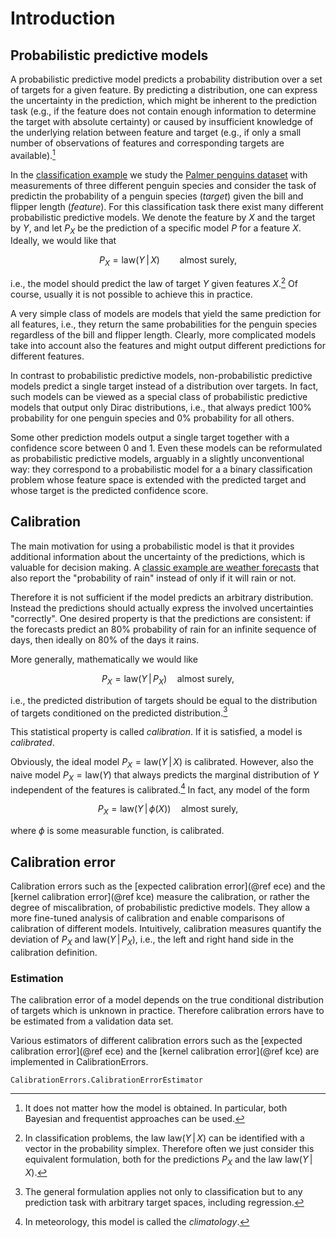 # Introduction

## Probabilistic predictive models

A probabilistic predictive model predicts a probability distribution over a set
of targets for a given feature. By predicting a distribution, one can express
the uncertainty in the prediction, which might be inherent to the prediction
task (e.g., if the feature does not contain enough information to determine the
target with absolute certainty) or caused by insufficient knowledge of the
underlying relation between feature and target (e.g., if only a small number
of observations of features and corresponding targets are available).[^1]

In the [classification example](../examples/classification) we study the
[Palmer penguins dataset](https://github.com/allisonhorst/palmerpenguins) with
measurements of three different penguin species and consider the task of predictin
the probability of a penguin species (*target*) given the bill and flipper length
(*feature*). For this classification task there exist many different probabilistic
predictive models. We denote the feature by $X$ and the target by $Y$, and let
$P_X$ be the prediction of a specific model $P$ for a feature $X$. Ideally, we would
like that
```math
P_X = \mathrm{law}(Y \,|\, X) \qquad \text{almost surely},
```
i.e., the model should predict the law of target $Y$ given features $X$.[^2] Of course,
usually it is not possible to achieve this in practice.

A very simple class of models are models that yield the same prediction for all features,
i.e., they return the same probabilities for the penguin species regardless of the bill and
flipper length. Clearly, more complicated models take into account also the features and might output
different predictions for different features.

In contrast to probabilistic predictive models, non-probabilistic predictive models
predict a single target instead of a distribution over targets. In fact, such models can be
viewed as a special class of probabilistic predictive models that output only Dirac
distributions, i.e., that always predict 100% probability for one penguin species and
0% probability for all others.

Some other prediction models output a single target together with a confidence score
between 0 and 1. Even these models can be reformulated as probabilistic predictive models,
arguably in a slightly unconventional way: they correspond to a probabilistic model for a
a binary classification problem whose feature space is extended with the predicted target
and whose target is the predicted confidence score.

[^1]: It does not matter how the model is obtained. In particular, both Bayesian and frequentist approaches can be used.

[^2]: In classification problems, the law $\mathrm{law}(Y \,|\, X)$ can be identified with a vector in the probability simplex. Therefore often we just consider this equivalent formulation, both for the predictions $P_X$ and the law $\mathrm{law}(Y \,|\, X)$.

## Calibration

The main motivation for using a probabilistic model is that it provides additional
information about the uncertainty of the predictions, which is valuable for decision
making. A [classic example are weather forecasts](https://www.jstor.org/stable/2987588)
that also report the "probability of rain" instead of only if it will rain or not.

Therefore it is not sufficient if the model predicts an arbitrary distribution.
Instead the predictions should actually express the involved uncertainties "correctly".
One desired property is that the predictions are consistent: if the forecasts predict
an 80% probability of rain for an infinite sequence of days, then ideally on 80% of the
days it rains.

More generally, mathematically we would like
```math
P_X = \mathrm{law}(Y \,|\, P_X) \quad \text{almost surely},
```
i.e., the predicted distribution of targets should be equal to the distribution of targets
conditioned on the predicted distribution.[^3]

This statistical property is called *calibration*. If it is satisfied, a model is
*calibrated*.

Obviously, the ideal model $P_X = \mathrm{law}(Y \,|\, X)$ is calibrated. However,
also the naive model $P_X = \mathrm{law}(Y)$ that always predicts the marginal
distribution of $Y$ independent of the features is calibrated.[^4] In fact, any model of
the form
```math
P_X = \mathrm{law}(Y \,|\, \phi(X)) \quad \text{almost surely},
```
where $\phi$ is some measurable function, is calibrated.

[^3]: The general formulation applies not only to classification but to any prediction task with arbitrary target spaces, including regression.

[^4]: In meteorology, this model is called the *climatology*.

## Calibration error

Calibration errors such as the [expected calibration error](@ref ece) and the
[kernel calibration error](@ref kce) measure the calibration, or rather the
degree of miscalibration, of probabilistic predictive models. They allow a more
fine-tuned analysis of calibration and enable comparisons of calibration of
different models. Intuitively, calibration measures quantify the deviation of
$P_X$ and $\mathrm{law}(Y \,|\, P_X)$, i.e., the left and right hand side in
the calibration definition.

### Estimation

The calibration error of a model depends on the true conditional distribution of
targets which is unknown in practice. Therefore calibration errors have to be
estimated from a validation data set.

Various estimators of different calibration errors such as the
[expected calibration error](@ref ece) and the [kernel calibration error](@ref kce)
are implemented in CalibrationErrors.

```@docs
CalibrationErrors.CalibrationErrorEstimator
```
